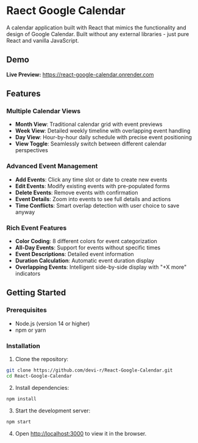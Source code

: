 # Raect Google Calendar

A calendar application built with React that mimics the functionality and design of Google Calendar. Built without any external libraries - just pure React and vanilla JavaScript.

## Demo

**Live Preview:** https://react-google-calendar.onrender.com

## Features

### **Multiple Calendar Views**

- **Month View**: Traditional calendar grid with event previews
- **Week View**: Detailed weekly timeline with overlapping event handling
- **Day View**: Hour-by-hour daily schedule with precise event positioning
- **View Toggle**: Seamlessly switch between different calendar perspectives

### **Advanced Event Management**

- **Add Events**: Click any time slot or date to create new events
- **Edit Events**: Modify existing events with pre-populated forms
- **Delete Events**: Remove events with confirmation
- **Event Details**: Zoom into events to see full details and actions
- **Time Conflicts**: Smart overlap detection with user choice to save anyway

### **Rich Event Features**

- **Color Coding**: 8 different colors for event categorization
- **All-Day Events**: Support for events without specific times
- **Event Descriptions**: Detailed event information
- **Duration Calculation**: Automatic event duration display
- **Overlapping Events**: Intelligent side-by-side display with "+X more" indicators

## Getting Started

### Prerequisites

- Node.js (version 14 or higher)
- npm or yarn

### Installation

1. Clone the repository:

```bash
git clone https://github.com/devi-r/React-Google-Calendar.git
cd React-Google-Calendar
```

2. Install dependencies:

```bash
npm install
```

3. Start the development server:

```bash
npm start
```

4. Open [http://localhost:3000](http://localhost:3000) to view it in the browser.
